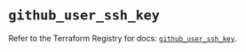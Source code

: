 # `github_user_ssh_key`

Refer to the Terraform Registry for docs: [`github_user_ssh_key`](https://registry.terraform.io/providers/integrations/github/6.1.0/docs/resources/user_ssh_key).
